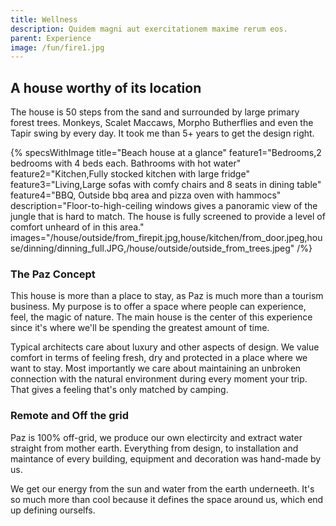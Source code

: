 ```yaml
---
title: Wellness
description: Quidem magni aut exercitationem maxime rerum eos.
parent: Experience
image: /fun/fire1.jpg
---
```


## A house worthy of its location

The house is 50 steps from the sand and surrounded by large primary forest trees. Monkeys, Scalet Maccaws, Morpho Butherflies and even the Tapir swing by every day. It took me than 5+ years to get the design right.

{% specsWithImage
    title="Beach house at a glance"
    feature1="Bedrooms,2 bedrooms with 4 beds each. Bathrooms with hot water"
    feature2="Kitchen,Fully stocked kitchen with large fridge"
    feature3="Living,Large sofas with comfy chairs and 8 seats in dining table"
    feature4="BBQ, Outside bbq area and pizza oven with hammocs"
    description="Floor-to-high-ceiling windows gives a panoramic view of the jungle that is hard to match. The house is fully screened to provide a level of comfort unheard of in this area."
    images="/house/outside/from_firepit.jpg,house/kitchen/from_door.jpeg,house/dinning/dinning_full.JPG,/house/outside/outside_from_trees.jpeg" /%}

### The Paz Concept

This house is more than a place to stay, as Paz is much more than a tourism business. My purpose is to offer a space where people can experience, feel, the magic of nature. The main house is the center of this experience since it's where we'll be spending the greatest amount of time.

Typical architects care about luxury and other aspects of design. We value comfort in terms of feeling fresh, dry and protected in a place where we want to stay. Most importantly we care about maintaining an unbroken connection with the natural environment during every moment your trip. That gives a feeling that's only matched by camping.

### Remote and Off the grid

Paz is 100% off-grid, we produce our own electircity and extract water straight from mother earth. Everything from design, to installation and maintance of every building, equipment and decoration was hand-made by us.

We get our energy from the sun and water from the earth underneeth. It's so much more than cool because it defines the space around us, which end up defining ourselfs.

